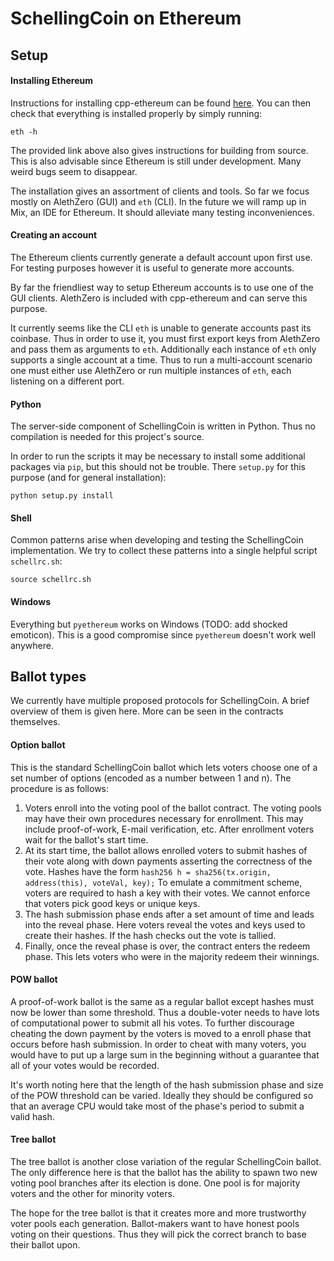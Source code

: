 # SchellingCoin on Ethereum

## Setup

#### Installing Ethereum
Instructions for installing cpp-ethereum can be found [here](https://github.com/ethereum/cpp-ethereum/wiki/Installing%20Clients). 
You can then check that everything is installed properly by simply running:

```
eth -h
```

The provided link above also gives instructions for building from source. This is also advisable since Ethereum is still under development. Many weird bugs seem to disappear.

The installation gives an assortment of clients and tools. So far we focus mostly on AlethZero (GUI) and `eth` (CLI).
In the future we will ramp up in Mix, an IDE for Ethereum. It should alleviate many testing inconveniences.

#### Creating an account
The Ethereum clients currently generate a default account upon first use.
For testing purposes however it is useful to generate more accounts.

By far the friendliest way to setup Ethereum accounts is to use one of the GUI clients.
AlethZero is included with cpp-ethereum and can serve this purpose.

It currently seems like the CLI `eth` is unable to generate accounts past its coinbase.
Thus in order to use it, you must first export keys from AlethZero and pass them as arguments to `eth`.
Additionally each instance of `eth` only supports a single account at a time. Thus to run a multi-account scenario one must either use AlethZero or run multiple instances of `eth`, each listening on a different port.

#### Python
The server-side component of SchellingCoin is written in Python. Thus no compilation is needed for this project's source.

In order to run the scripts it may be necessary to install some additional packages via `pip`, but this should not be trouble. There `setup.py` for this purpose (and for general installation):

```
python setup.py install
```

#### Shell
Common patterns arise when developing and testing the SchellingCoin implementation. We try to collect these patterns into a single helpful script `schellrc.sh`:

```
source schellrc.sh
```


#### Windows
Everything but `pyethereum` works on Windows (TODO: add shocked emoticon). This is a good compromise since `pyethereum` doesn't work well anywhere.


## Ballot types

We currently have multiple proposed protocols for SchellingCoin. A brief overview of them is given here. More can be seen in the contracts themselves.

#### Option ballot
This is the standard SchellingCoin ballot which lets voters choose one of a set number of options (encoded as a number between 1 and n).
The procedure is as follows:

1. Voters enroll into the voting pool of the ballot contract. The voting pools may have their own procedures necessary for enrollment. This may include proof-of-work, E-mail verification, etc. After enrollment voters wait for the ballot's start time.
2. At its start time, the ballot allows enrolled voters to submit hashes of their vote along with down payments asserting the correctness of the vote. Hashes have the form
`
hash256 h = sha256(tx.origin, address(this), voteVal, key);
`
To emulate a commitment scheme, voters are required to hash a key with their votes. We cannot enforce that voters pick good keys or unique keys.
3. The hash submission phase ends after a set amount of time and leads into the reveal phase. Here voters reveal the votes and keys used to create their hashes. If the hash checks out the vote is tallied.
4. Finally, once the reveal phase is over, the contract enters the redeem phase. This lets voters who were in the majority redeem their winnings.


#### POW ballot
A proof-of-work ballot is the same as a regular ballot except hashes must now be lower than some threshold.
Thus a double-voter needs to have lots of computational power to submit all his votes.
To further discourage cheating the down payment by the voters is moved to a enroll phase that occurs before hash submission. In order to cheat with many voters, you would have to put up a large sum in the beginning without a guarantee that all of your votes would be recorded.

It's worth noting here that the length of the hash submission phase and size of the POW threshold can be varied. Ideally they should be configured so that an average CPU would take most of the phase's period to submit a valid hash.

#### Tree ballot
The tree ballot is another close variation of the regular SchellingCoin ballot.
The only difference here is that the ballot has the ability to spawn two new voting pool branches after its election is done. One pool is for majority voters and the other for minority voters.

The hope for the tree ballot is that it creates more and more trustworthy voter pools each generation.
Ballot-makers want to have honest pools voting on their questions. Thus they will pick the correct branch to base their ballot upon.



